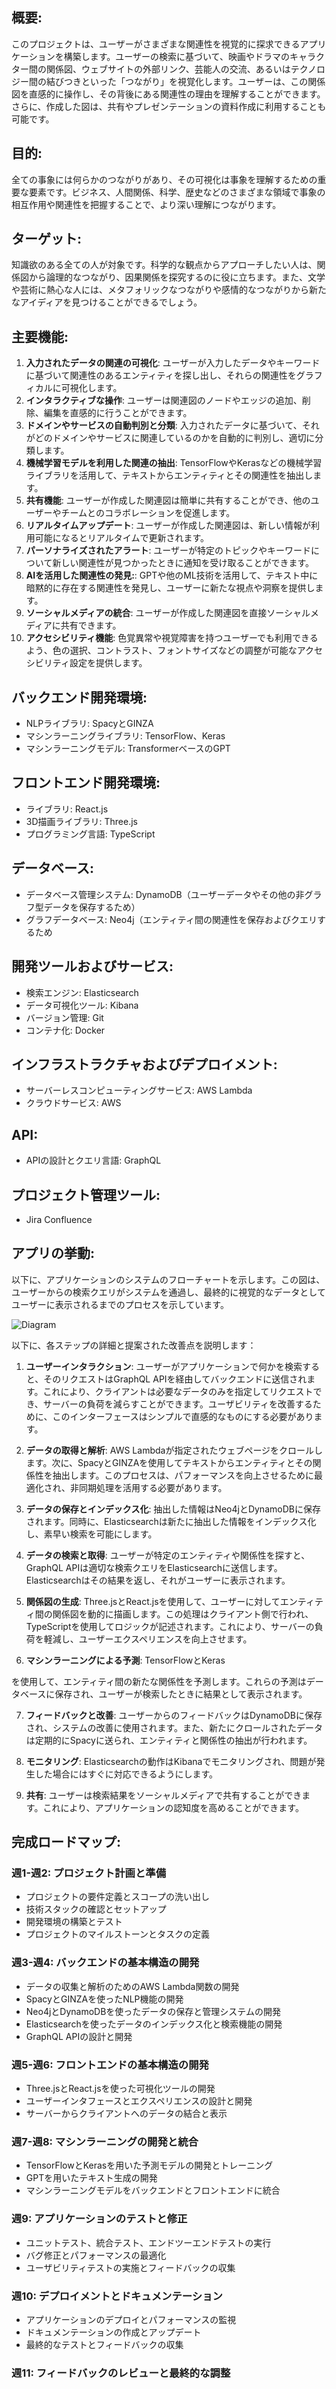 ## 概要: 
このプロジェクトは、ユーザーがさまざまな関連性を視覚的に探求できるアプリケーションを構築します。ユーザーの検索に基づいて、映画やドラマのキャラクター間の関係図、ウェブサイトの外部リンク、芸能人の交流、あるいはテクノロジー間の結びつきといった「つながり」を視覚化します。ユーザーは、この関係図を直感的に操作し、その背後にある関連性の理由を理解することができます。さらに、作成した図は、共有やプレゼンテーションの資料作成に利用することも可能です。

## 目的: 
全ての事象には何らかのつながりがあり、その可視化は事象を理解するための重要な要素です。ビジネス、人間関係、科学、歴史などのさまざまな領域で事象の相互作用や関連性を把握することで、より深い理解につながります。

## ターゲット: 
知識欲のある全ての人が対象です。科学的な観点からアプローチしたい人は、関係図から論理的なつながり、因果関係を探究するのに役に立ちます。また、文学や芸術に熱心な人には、メタフォリックなつながりや感情的なつながりから新たなアイディアを見つけることができるでしょう。



## 主要機能:

1. **入力されたデータの関連の可視化**: ユーザーが入力したデータやキーワードに基づいて関連性のあるエンティティを探し出し、それらの関連性をグラフィカルに可視化します。
2. **インタラクティブな操作**: ユーザーは関連図のノードやエッジの追加、削除、編集を直感的に行うことができます。
3. **ドメインやサービスの自動判別と分類**: 入力されたデータに基づいて、それがどのドメインやサービスに関連しているのかを自動的に判別し、適切に分類します。
4. **機械学習モデルを利用した関連の抽出**: TensorFlowやKerasなどの機械学習ライブラリを活用して、テキストからエンティティとその関連性を抽出します。
5. **共有機能**: ユーザーが作成した関連図は簡単に共有することができ、他のユーザーやチームとのコラボレーションを促進します。
6. **リアルタイムアップデート**: ユーザーが作成した関連図は、新しい情報が利用可能になるとリアルタイムで更新されます。
7. **パーソナライズされたアラート**: ユーザーが特定のトピックやキーワードについて新しい関連性が見つかったときに通知を受け取ることができます。
8. **AIを活用した関連性の発見:**: GPTや他のML技術を活用して、テキスト中に暗黙的に存在する関連性を発見し、ユーザーに新たな視点や洞察を提供します。
9. **ソーシャルメディアの統合**: ユーザーが作成した関連図を直接ソーシャルメディアに共有できます。
10. **アクセシビリティ機能**: 色覚異常や視覚障害を持つユーザーでも利用できるよう、色の選択、コントラスト、フォントサイズなどの調整が可能なアクセシビリティ設定を提供します。

## バックエンド開発環境:
- NLPライブラリ: SpacyとGINZA
- マシンラーニングライブラリ: TensorFlow、Keras
- マシンラーニングモデル: TransformerベースのGPT

## フロントエンド開発環境:

- ライブラリ: React.js
- 3D描画ライブラリ: Three.js
- プログラミング言語: TypeScript

## データベース:

- データベース管理システム: DynamoDB（ユーザーデータやその他の非グラフ型データを保存するため）
- グラフデータベース: Neo4j（エンティティ間の関連性を保存およびクエリするため

## 開発ツールおよびサービス:

- 検索エンジン: Elasticsearch
- データ可視化ツール: Kibana
- バージョン管理: Git
- コンテナ化: Docker

## インフラストラクチャおよびデプロイメント:

- サーバーレスコンピューティングサービス: AWS Lambda
- クラウドサービス: AWS

## API: 
- APIの設計とクエリ言語: GraphQL

## プロジェクト管理ツール:
- Jira Confluence

## アプリの挙動: 
以下に、アプリケーションのシステムのフローチャートを示します。この図は、ユーザーからの検索クエリがシステムを通過し、最終的に視覚的なデータとしてユーザーに表示されるまでのプロセスを示しています。

![Diagram](https://showme.redstarplugin.com/s/4Je5c092)


以下に、各ステップの詳細と提案された改善点を説明します：

1. **ユーザーインタラクション**: ユーザーがアプリケーションで何かを検索すると、そのリクエストはGraphQL APIを経由してバックエンドに送信されます。これにより、クライアントは必要なデータのみを指定してリクエストでき、サーバーの負荷を減らすことができます。ユーザビリティを改善するために、このインターフェースはシンプルで直感的なものにする必要があります。

2. **データの取得と解析**: AWS Lambdaが指定されたウェブページをクロールします。次に、SpacyとGINZAを使用してテキストからエンティティとその関係性を抽出します。このプロセスは、パフォーマンスを向上させるために最適化され、非同期処理を活用する必要があります。

3. **データの保存とインデックス化**: 抽出した情報はNeo4jとDynamoDBに保存されます。同時に、Elasticsearchは新たに抽出した情報をインデックス化し、素早い検索を可能にします。

4. **データの検索と取得**: ユーザーが特定のエンティティや関係性を探すと、GraphQL APIは適切な検索クエリをElasticsearchに送信します。Elasticsearchはその結果を返し、それがユーザーに表示されます。

5. **関係図の生成**: Three.jsとReact.jsを使用して、ユーザーに対してエンティティ間の関係図を動的に描画します。この処理はクライアント側で行われ、TypeScriptを使用してロジックが記述されます。これにより、サーバーの負荷を軽減し、ユーザーエクスペリエンスを向上させます。

6. **マシンラーニングによる予測**: TensorFlowとKeras

を使用して、エンティティ間の新たな関係性を予測します。これらの予測はデータベースに保存され、ユーザーが検索したときに結果として表示されます。

7. **フィードバックと改善**: ユーザーからのフィードバックはDynamoDBに保存され、システムの改善に使用されます。また、新たにクロールされたデータは定期的にSpacyに送られ、エンティティと関係性の抽出が行われます。

8. **モニタリング**: Elasticsearchの動作はKibanaでモニタリングされ、問題が発生した場合にはすぐに対応できるようにします。

9. **共有**: ユーザーは検索結果をソーシャルメディアで共有することができます。これにより、アプリケーションの認知度を高めることができます。


## 完成ロードマップ: 

### 週1-週2: プロジェクト計画と準備

- プロジェクトの要件定義とスコープの洗い出し
- 技術スタックの確認とセットアップ
- 開発環境の構築とテスト
- プロジェクトのマイルストーンとタスクの定義

### 週3-週4: バックエンドの基本構造の開発

- データの収集と解析のためのAWS Lambda関数の開発
- SpacyとGINZAを使ったNLP機能の開発
- Neo4jとDynamoDBを使ったデータの保存と管理システムの開発
- Elasticsearchを使ったデータのインデックス化と検索機能の開発
- GraphQL APIの設計と開発

### 週5-週6: フロントエンドの基本構造の開発

-  Three.jsとReact.jsを使った可視化ツールの開発
- ユーザーインタフェースとエクスペリエンスの設計と開発
- サーバーからクライアントへのデータの結合と表示

### 週7-週8: マシンラーニングの開発と統合

- TensorFlowとKerasを用いた予測モデルの開発とトレーニング
- GPTを用いたテキスト生成の開発
- マシンラーニングモデルをバックエンドとフロントエンドに統合

### 週9: アプリケーションのテストと修正

- ユニットテスト、統合テスト、エンドツーエンドテストの実行
- バグ修正とパフォーマンスの最適化
- ユーザビリティテストの実施とフィードバックの収集

### 週10: デプロイメントとドキュメンテーション

- アプリケーションのデプロイとパフォーマンスの監視
- ドキュメンテーションの作成とアップデート
- 最終的なテストとフィードバックの収集

### 週11: フィードバックのレビューと最終的な調整
